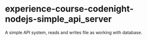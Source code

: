 # experience-course-codenight-nodejs-simple_api_server
A simple API system,  reads and writes file as working with database.

